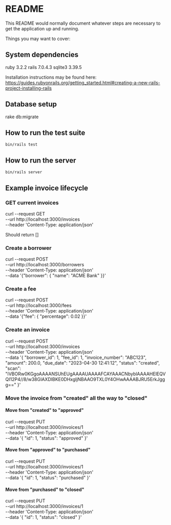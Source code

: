 # README

This README would normally document whatever steps are necessary to get the
application up and running.

Things you may want to cover:


## System dependencies

ruby 3.2.2
rails 7.0.4.3
sqlite3 3.39.5

Installation instructions may be found here:
https://guides.rubyonrails.org/getting_started.html#creating-a-new-rails-project-installing-rails

## Database setup
rake db:migrate

## How to run the test suite
`bin/rails test`

## How to run the server
`bin/rails server`

## Example invoice lifecycle

### GET current invoices
curl --request GET \
  --url http://localhost:3000/invoices \
  --header 'Content-Type: application/json'

Should return []

### Create a borrower
curl --request POST \
  --url http://localhost:3000/borrowers \
  --header 'Content-Type: application/json' \
  --data '{"borrower": { "name": "ACME Bank" }}'

### Create a fee
curl --request POST \
  --url http://localhost:3000/fees \
  --header 'Content-Type: application/json' \
  --data '{"fee": { "percentage": 0.02 }}'

### Create an invoice

curl --request POST \
  --url http://localhost:3000/invoices \
  --header 'Content-Type: application/json' \
  --data '{
	"borrower_id": 1, 
	"fee_id": 1, 
	"invoice_number": "ABC123", 
	"amount": 200.0,
	"due_date": "2023-04-30 12:41:12",
	"status": "created", 
	"scan": "iVBORw0KGgoAAAANSUhEUgAAAAUAAAAFCAYAAACNbyblAAAAHElEQVQI12P4//8/w38GIAXDIBKE0DHxgljNBAAO9TXL0Y4OHwAAAABJRU5ErkJggg=="
}'

### Move the invoice from "created" all the way to "closed"

#### Move from "created" to "approved"
curl --request PUT \
  --url http://localhost:3000/invoices/1 \
  --header 'Content-Type: application/json' \
  --data '{ "id": 1, "status": "approved" }'

#### Move from "approved" to "purchased"
curl --request PUT \
  --url http://localhost:3000/invoices/1 \
  --header 'Content-Type: application/json' \
  --data '{ "id": 1, "status": "purchased" }'

#### Move from "purchased" to "closed"
curl --request PUT \
  --url http://localhost:3000/invoices/1 \
  --header 'Content-Type: application/json' \
  --data '{ "id": 1, "status": "closed" }'
